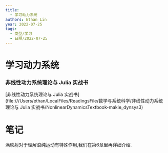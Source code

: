 ```yaml
---
title:
  - 学习动力系统
authors: Ethan Lin
year: 2022-07-25
tags:
  - 类型/学习
  - 日期/2022-07-25
---
```


# 学习动力系统



### 非线性动力系统理论与 Julia 实战书

[非线性动力系统理论与 Julia 实战书](file:///Users/ethan/LocalFiles/ReadingsFile/数学与系统科学/非线性动力系统理论与 Julia 实战书/NonlinearDynamicsTextbook-makie_dynsys3)




# 笔记



满映射对于理解浪纯运动有特殊作用,我们在第6章里再详细介绍.  